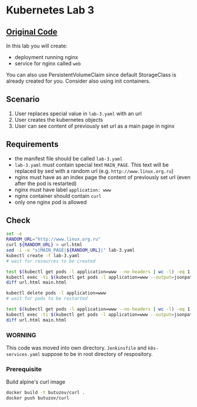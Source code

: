 # Kubernetes Lab 3

## [Original Code](https://github.com/andrewscat/kubelab)

In this lab you will create:
 - deployment running nginx
 - service for nginx called `web`

You can also use PersistentVolumeClaim since default StorageClass is already created for you. Consider also using init containers.

## Scenario

1. User replaces special value in `lab-3.yaml` with an url
2. User creates the kubernetes objects
3. User can see content of previously set url as a main page in nginx

## Requirements

- the manifest file should be called `lab-3.yaml`
- `lab-3.yaml` must contain special text `MAIN_PAGE`. This text will be replaced by sed with a random url (e.g. `http://www.linux.org.ru`)
- nginx must have as an index page the content of previously set url (even after the pod is restarted)
- nginx must have label `application: www`
- nginx container should contain `curl`
- only one nginx pod is allowed

## Check

```bash
set -e
RANDOM_URL="http://www.linux.org.ru"
curl ${RANDOM_URL} > url.html
sed -i -e "s|MAIN_PAGE|${RANDOM_URL}|" lab-3.yaml
kubectl create -f lab-3.yaml
# wait for resources to be created

test $(kubectl get pods -l application=www --no-headers | wc -l) -eq 1
kubectl exec -ti $(kubectl get pods -l application=www --output=jsonpath={.items..metadata.name}) curl web > main.html
diff url.html main.html

kubectl delete pods -l application=www
# wait for pods to be restarted

test $(kubectl get pods -l application=www --no-headers | wc -l) -eq 1
kubectl exec -ti $(kubectl get pods -l application=www --output=jsonpath={.items..metadata.name}) curl web > main.html
diff url.html main.html
```

### WORNING

This code was moved into own directory. `Jenkinsfile` and `k8s-services.yaml` suppose to be in root directory of respository.

### Prerequisite

Build alpine's curl image

```bash
docker build -t butuzov/curl .
docker push butuzov/curl
```
